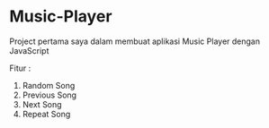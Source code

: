 # Music-Player

Project pertama saya dalam membuat aplikasi Music Player dengan JavaScript

Fitur :
1. Random Song
2. Previous Song
3. Next Song
4. Repeat Song
